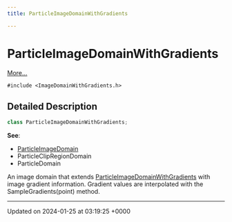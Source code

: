 ```yaml
---
title: ParticleImageDomainWithGradients

---
```


# ParticleImageDomainWithGradients



 [More...](#detailed-description)


`#include <ImageDomainWithGradients.h>`

## Detailed Description

```cpp
class ParticleImageDomainWithGradients;
```


**See**: 

  * [ParticleImageDomain](../Classes/classParticleImageDomain.md)
  * ParticleClipRegionDomain 
  * ParticleDomain 


An image domain that extends [ParticleImageDomainWithGradients](../Classes/classParticleImageDomainWithGradients.md) with image gradient information. Gradient values are interpolated with the SampleGradients(point) method.

-------------------------------

Updated on 2024-01-25 at 03:19:25 +0000